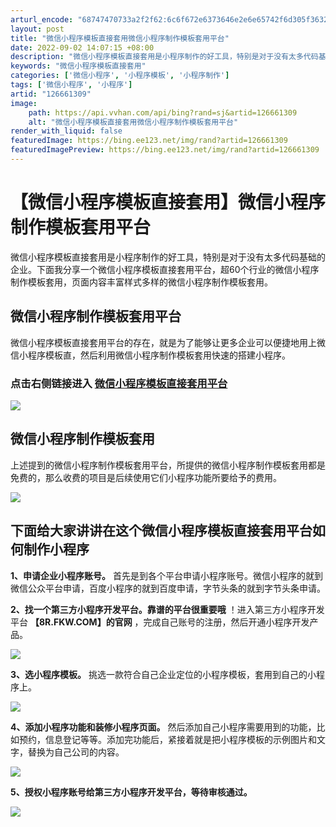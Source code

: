 ```yaml
---
arturl_encode: "68747470733a2f2f62:6c6f672e6373646e2e6e65742f6d305f36323838323131302f:61727469636c652f64657461696c732f313236363631333039"
layout: post
title: "微信小程序模板直接套用微信小程序制作模板套用平台"
date: 2022-09-02 14:07:15 +08:00
description: "微信小程序模板直接套用是小程序制作的好工具，特别是对于没有太多代码基础的企业。下面我分享一个微信小程"
keywords: "微信小程序模板直接套用"
categories: ['微信小程序', '小程序模板', '小程序制作']
tags: ['微信小程序', '小程序']
artid: "126661309"
image:
    path: https://api.vvhan.com/api/bing?rand=sj&artid=126661309
    alt: "微信小程序模板直接套用微信小程序制作模板套用平台"
render_with_liquid: false
featuredImage: https://bing.ee123.net/img/rand?artid=126661309
featuredImagePreview: https://bing.ee123.net/img/rand?artid=126661309
---
```


# 【微信小程序模板直接套用】微信小程序制作模板套用平台

微信小程序模板直接套用是小程序制作的好工具，特别是对于没有太多代码基础的企业。下面我分享一个微信小程序模板直接套用平台，超60个行业的微信小程序制作模板套用，页面内容丰富样式多样的微信小程序制作模板套用。

## 微信小程序制作模板套用平台

微信小程序模板直接套用平台的存在，就是为了能够让更多企业可以便捷地用上微信小程序模板直，然后利用微信小程序制作模板套用快速的搭建小程序。

### **点击右侧链接进入 ******[微信小程序模板直接套用平台](https://8r.fkw.com/ "微信小程序模板直接套用平台")********

![](https://i-blog.csdnimg.cn/blog_migrate/b4b2b8fd841cd0364786cf34657bbc5d.jpeg)

## 微信小程序制作模板套用

上述提到的微信小程序制作模板套用平台，所提供的微信小程序制作模板套用都是免费的，那么收费的项目是后续使用它们小程序功能所要给予的费用。

![](https://i-blog.csdnimg.cn/blog_migrate/28a0dfcd06019fb7e5c06431b324fd61.jpeg)

## 下面给大家讲讲在这个微信小程序模板直接套用平台如何制作小程序

**1、申请企业小程序账号。**
首先是到各个平台申请小程序账号。微信小程序的就到微信公众平台申请，百度小程序的就到百度申请，字节头条的就到字节头条申请。

**2、找一个第三方小程序开发平台。靠谱的平台很重要哦**
！进入第三方小程序开发平台
**【8R.FKW.COM】的官网**
，完成自己账号的注册，然后开通小程序开发产品。

![](https://i-blog.csdnimg.cn/blog_migrate/38203dc889833786e8e2b208f4ed5bde.png)

**3、选小程序模板。**
挑选一款符合自己企业定位的小程序模板，套用到自己的小程序上。

![](https://i-blog.csdnimg.cn/blog_migrate/23b305c57d202274de8d25390033fe96.png)

**4、添加小程序功能和装修小程序页面。**
然后添加自己小程序需要用到的功能，比如预约，信息登记等等。添加完功能后，紧接着就是把小程序模板的示例图片和文字，替换为自己公司的内容。

![](https://i-blog.csdnimg.cn/blog_migrate/5a686b71189c87701f29f24700f5b4d1.png)

**5、授权小程序账号给第三方小程序开发平台，等待审核通过。**

****![](https://i-blog.csdnimg.cn/blog_migrate/9fb3c26fa49399b1272f6061d26c5719.png)****